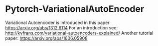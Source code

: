 # Pytorch-VariationalAutoEncoder
Variational Autoencoder is introduced in this paper https://arxiv.org/abs/1312.6114
For an introduction see: http://kvfrans.com/variational-autoencoders-explained/
Another tutorial paper: https://arxiv.org/abs/1606.05908

